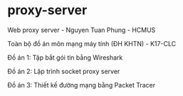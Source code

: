 # proxy-server
Web proxy server - Nguyen Tuan Phung - HCMUS

Toàn bộ đồ án môn mạng máy tính (ĐH KHTN) - K17-CLC

Đồ án 1: Tập bắt gói tin bằng Wireshark

Đồ án 2: Lập trình socket proxy server

Đồ án 3: Thiết kế đường mạng bằng Packet Tracer
